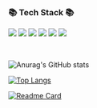### 📚 Tech Stack 📚
<p>
<img src="https://img.shields.io/badge/HTML5-E34F26?style=flat-square&logo=HTML5&logoColor=white"/>
<img src="https://img.shields.io/badge/CSS3-1572B6?style=flat-square&logo=CSS3&logoColor=white"/>
<img src="https://img.shields.io/badge/Sass-CC6699?style=flat-square&logo=Sass&logoColor=white"/>
<img src="https://img.shields.io/badge/Tailwind CSS-06B6D4?style=flat-square&logo=Tailwind CSS&logoColor=white"/>
<img src="https://img.shields.io/badge/JavaScript-F7DF1E?style=flat-square&logo=JavaScript&logoColor=black"/>
<img src="https://img.shields.io/badge/React-61DAFB?style=flat-square&logo=React&logoColor=black"/>
<!--     <img src="https://img.shields.io/badge/Next.js-000000?style=flat-square&logo=Next.js&logoColor=white"/> -->
<!-- <img src="https://img.shields.io/badge/Vue.js-4FC08D?style=flat-square&logo=Vue.js&logoColor=white"/> -->
</p>
<br/> 

![Anurag's GitHub stats](https://github-readme-stats.vercel.app/api?username=an1413&show_icons=true&theme=gruvbox)

[![Top Langs](https://github-readme-stats.vercel.app/api/top-langs/?username=an1413&layout=compact)](https://github.com/anuraghazra/github-readme-stats)

[![Readme Card](https://github-readme-stats.vercel.app/api/pin/?username=an1413&repo=github-readme-stats)](https://github.com/anuraghazra/github-readme-stats)

